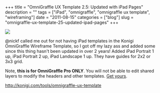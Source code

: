 +++
title = "OmniGraffle UX Template 2.5: Updated with iPad Pages"
description = ""
tags = ["iPad", "omnigraffle", "omnigraffle ux template", "wireframing"]
date = "2011-08-15"
categories = ["blog"]
slug = "omnigraffle-ux-template-25-updated-ipad-pages"
+++



  <div class="screenshot"><a href="../tools/omnigraffle-ux-template.html"><img src="http://media.konigi.com/tools/og-ux-template/iPad_Portrait_2_Up.png" /></a></div>
<p>@nickf called me out for not having iPad templates in the Konigi OmniGraffle Wireframe Template, so I got off my lazy ass and added some since this thing hasn't been updated in over 2 years! Added iPad Portrait 1 up, iPad Portrait 2 up, iPad Landscape 1 up. They have guides for 2x2 or 3x3 grid.</p>
<p>Note, <strong>this is for OmniGraffle Pro ONLY</strong>. You will not be able to edit shared layers to modify the headers and other templates.  <a href="../tools/omnigraffle-ux-template.html">Get yours</a>. </p>
    
  <a href="../tools/omnigraffle-ux-template.html">http://konigi.com/tools/omnigraffle-ux-template</a>
